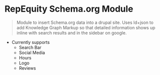 # RepEquity Schema.org Module

> Module to insert Schema.org data into a drupal site. Uses ld+json to add Knowledge Graph Markup so that detailed information shows up inline with search results and in the sidebar on google.

- Currently supports
  - Search Bar
  - Social Media
  - Hours
  - Logo
  - Reviews